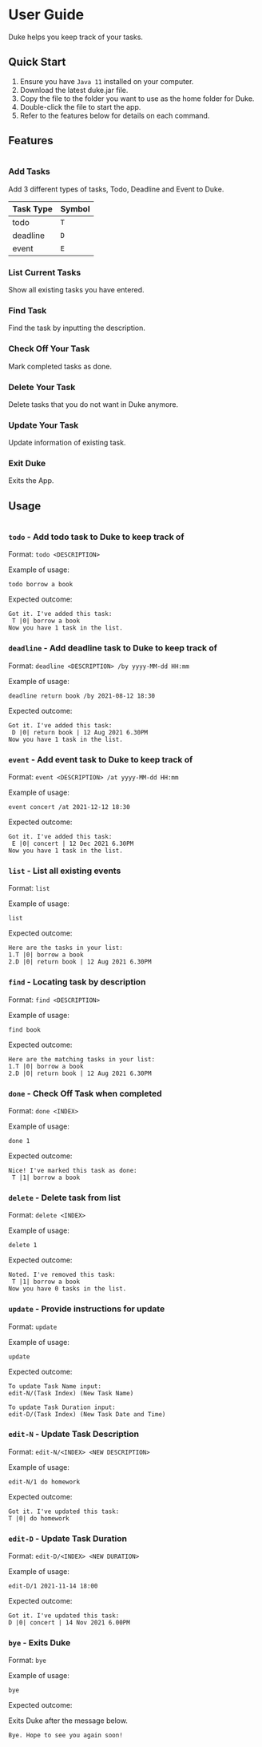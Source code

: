 # User Guide
Duke helps you keep track of your tasks.

## Quick Start
1. Ensure you have `Java 11` installed on your computer.
2. Download the latest duke.jar file.
3. Copy the file to the folder you want to use as the home folder for Duke.
4. Double-click the file to start the app.
5. Refer to the features below for details on each command.


## Features 
#

### Add Tasks

Add 3 different types of tasks, Todo, Deadline and Event to Duke.

Task Type | Symbol
----------|---------
todo | `T`
deadline | `D`
event | `E`

### List Current Tasks

Show all existing tasks you have entered.

### Find Task

Find the task by inputting the description.

### Check Off Your Task

Mark completed tasks as done.

### Delete Your Task

Delete tasks that you do not want in Duke anymore.

### Update Your Task

Update information of existing task.

### Exit Duke

Exits the App.


## Usage
#

### `todo` - Add todo task to Duke to keep track of

Format: `todo <DESCRIPTION>`

Example of usage: 

`todo borrow a book`

Expected outcome:

```
Got it. I've added this task:
 T |0| borrow a book
Now you have 1 task in the list.
```


### `deadline` - Add deadline task to Duke to keep track of

Format: `deadline <DESCRIPTION> /by yyyy-MM-dd HH:mm`

Example of usage: 

`deadline return book /by 2021-08-12 18:30`

Expected outcome:

```
Got it. I've added this task:
 D |0| return book | 12 Aug 2021 6.30PM
Now you have 1 task in the list.
```


### `event` - Add event task to Duke to keep track of

Format: `event <DESCRIPTION> /at yyyy-MM-dd HH:mm`

Example of usage: 

`event concert /at 2021-12-12 18:30`

Expected outcome:

```
Got it. I've added this task:
 E |0| concert | 12 Dec 2021 6.30PM
Now you have 1 task in the list.
```


### `list` - List all existing events

Format: `list`

Example of usage: 

`list`

Expected outcome:

```
Here are the tasks in your list:
1.T |0| borrow a book
2.D |0| return book | 12 Aug 2021 6.30PM
```


### `find` - Locating task by description

Format: `find <DESCRIPTION>`

Example of usage: 

`find book`

Expected outcome:

```
Here are the matching tasks in your list:
1.T |0| borrow a book
2.D |0| return book | 12 Aug 2021 6.30PM
```


### `done` - Check Off Task when completed

Format: `done <INDEX>`

Example of usage: 

`done 1`

Expected outcome:

```
Nice! I've marked this task as done:
 T |1| borrow a book
```


### `delete` - Delete task from list

Format: `delete <INDEX>`

Example of usage: 

`delete 1`

Expected outcome:

```
Noted. I've removed this task:
 T |1| borrow a book
Now you have 0 tasks in the list.
```


### `update` - Provide instructions for update

Format: `update`

Example of usage: 

`update`

Expected outcome:

```
To update Task Name input:
edit-N/(Task Index) (New Task Name)

To update Task Duration input:
edit-D/(Task Index) (New Task Date and Time)
```


### `edit-N` - Update Task Description

Format: `edit-N/<INDEX> <NEW DESCRIPTION>`

Example of usage: 

`edit-N/1 do homework`

Expected outcome:

```
Got it. I've updated this task:
T |0| do homework
```


### `edit-D` - Update Task Duration

Format: `edit-D/<INDEX> <NEW DURATION>`

Example of usage: 

`edit-D/1 2021-11-14 18:00`

Expected outcome:

```
Got it. I've updated this task:
D |0| concert | 14 Nov 2021 6.00PM
```


### `bye` - Exits Duke

Format: `bye`

Example of usage: 

`bye`

Expected outcome:

Exits Duke after the message below.

```
Bye. Hope to see you again soon!
```
